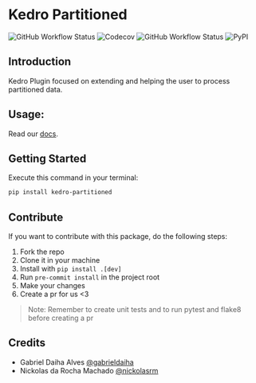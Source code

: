 # Kedro Partitioned

![GitHub Workflow Status](https://img.shields.io/github/workflow/status/ProjetaAi/kedro-partitioned/Build)
![Codecov](https://img.shields.io/codecov/c/gh/ProjetaAi/kedro-partitioned)
![GitHub Workflow Status](https://img.shields.io/github/workflow/status/ProjetaAi/kedro-partitioned/Release?label=release)
![PyPI](https://img.shields.io/pypi/v/kedro-partitioned)


## Introduction

Kedro Plugin focused on extending and helping the user to process partitioned data.

## Usage:

Read our [docs](https://projetaai.github.io/kedro-partitioned/).

## Getting Started

Execute this command in your terminal:

```bash
pip install kedro-partitioned
```

## Contribute

If you want to contribute with this package, do the following steps:

1. Fork the repo
2. Clone it in your machine
3. Install with `pip install .[dev]`
4. Run `pre-commit install` in the project root
5. Make your changes
6. Create a pr for us <3

> Note: Remember to create unit tests and to run pytest and flake8 before creating a pr

## Credits

* Gabriel Daiha Alves [@gabrieldaiha](https://github.com/nickolasrm)
* Nickolas da Rocha Machado [@nickolasrm](https://github.com/gabrieldaiha)
